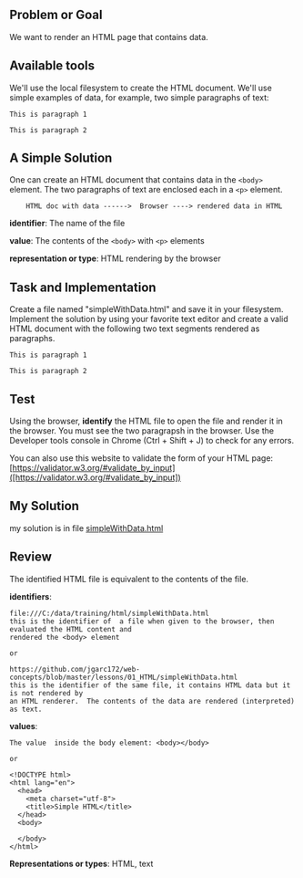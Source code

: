 ## **Problem or Goal**

We want to render an HTML page that contains data.

## Available tools

We'll use the local filesystem to create the HTML document.
We'll use simple examples of data, for example, two simple paragraphs of text:

    This is paragraph 1
    
    This is paragraph 2


## A Simple Solution

One can create an HTML document that contains data in the `<body>` element.  The two paragraphs of text are enclosed each in a `<p>` element.


		HTML doc with data ------>  Browser ----> rendered data in HTML
				

**identifier**:       The name of the file

**value**:          The contents of the `<body>` with `<p>` elements

**representation or type**: HTML rendering by the browser


## Task and Implementation

Create a file named "simpleWithData.html" and save it in your filesystem.  Implement the solution by using your 
favorite text editor and create a valid HTML document with the following two text segments rendered as paragraphs.  

    This is paragraph 1
    
    This is paragraph 2


## Test 
 
Using the browser, **identify** the HTML file to open the file and render it in the browser.  You must see the two paragrapsh 
in the browser.  Use the Developer tools console in Chrome (Ctrl + Shift + J) to check for any  errors.  

You can also use this website to validate the form of your HTML page:
[https://validator.w3.org/#validate_by_input]([https://validator.w3.org/#validate_by_input])
    
## My Solution

my solution is in file [simpleWithData.html](https://github.com/jgarc172/web-concepts/blob/master/lessons/02_HTML/simpleWithData.html)

## Review

The identified HTML file is equivalent to the contents of the file.

**identifiers**:  

    file:///C:/data/training/html/simpleWithData.html
    this is the identifier of  a file when given to the browser, then evaluated the HTML content and 
    rendered the <body> element
    
    or
    
    https://github.com/jgarc172/web-concepts/blob/master/lessons/01_HTML/simpleWithData.html
    this is the identifier of the same file, it contains HTML data but it is not rendered by 
    an HTML renderer.  The contents of the data are rendered (interpreted) as text.
                
**values**:   
    
    The value  inside the body element: <body></body>
    
    or

    <!DOCTYPE html>
    <html lang="en">
      <head>
        <meta charset="utf-8">
        <title>Simple HTML</title>
      </head>
      <body>
    
      </body>
    </html>
    
**Representations or types**:   HTML, text
